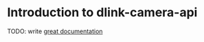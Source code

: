 # Introduction to dlink-camera-api

TODO: write [great documentation](http://jacobian.org/writing/what-to-write/)
